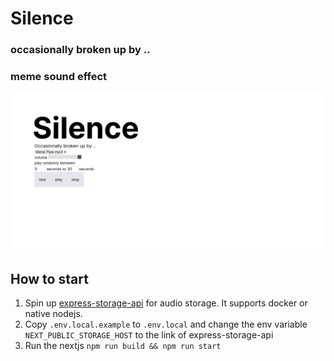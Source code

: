 # Silence
### occasionally broken up by .. 
### meme sound effect
![Alt text](demo.png?raw=true "Title")

## How to start
1. Spin up [express-storage-api](https://github.com/ilyasofficial1617/express-storage-api) for audio storage. It supports docker or native nodejs.
1. Copy `.env.local.example` to `.env.local` and change the env variable `NEXT_PUBLIC_STORAGE_HOST` to the link of express-storage-api
1. Run the nextjs `npm run build && npm run start`